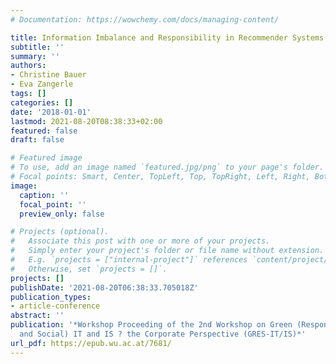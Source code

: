 ```yaml
---
# Documentation: https://wowchemy.com/docs/managing-content/

title: Information Imbalance and Responsibility in Recommender Systems
subtitle: ''
summary: ''
authors:
- Christine Bauer
- Eva Zangerle
tags: []
categories: []
date: '2018-01-01'
lastmod: 2021-08-20T08:38:33+02:00
featured: false
draft: false

# Featured image
# To use, add an image named `featured.jpg/png` to your page's folder.
# Focal points: Smart, Center, TopLeft, Top, TopRight, Left, Right, BottomLeft, Bottom, BottomRight.
image:
  caption: ''
  focal_point: ''
  preview_only: false

# Projects (optional).
#   Associate this post with one or more of your projects.
#   Simply enter your project's folder or file name without extension.
#   E.g. `projects = ["internal-project"]` references `content/project/deep-learning/index.md`.
#   Otherwise, set `projects = []`.
projects: []
publishDate: '2021-08-20T06:38:33.705018Z'
publication_types:
- article-conference
abstract: ''
publication: '*Workshop Proceeding of the 2nd Workshop on Green (Responsible, Ethical
  and Social) IT and IS ? the Corporate Perspective (GRES-IT/IS)*'
url_pdf: https://epub.wu.ac.at/7681/
---
```

